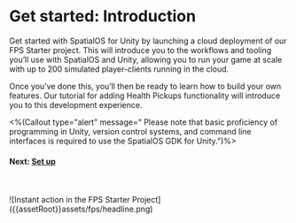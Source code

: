# Get started: Introduction

Get started with SpatialOS for Unity by launching a cloud deployment of our FPS Starter project. This will introduce you to the workflows and tooling you’ll use with SpatialOS and Unity, allowing you to run your game at scale with up to 200 simulated player-clients running in the cloud.

Once you’ve done this, you’ll then be ready to learn how to build your own features. Our tutorial for adding Health Pickups functionality will introduce you to this development experience.

<%(Callout type="alert" message="
Please note that basic proficiency of programming in Unity, version control systems, and command line interfaces is required to use the SpatialOS GDK for Unity.")%>

#### Next: [Set up]({{urlRoot}}/content/get-started/set-up.md)
<br/>
<br/>
![Instant action in the FPS Starter Project]({{assetRoot}}assets/fps/headline.png)

